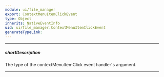 ```yaml
---
module: ui/file_manager
export: ContextMenuItemClickEvent
type: Object
inherits: NativeEventInfo
uid: ui/file_manager:ContextMenuItemClickEvent
generateTypeLink: 
---
```

---
##### shortDescription
The type of the contextMenuItemClick event handler's argument.

---
<!-- Description goes here -->